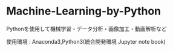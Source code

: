 # Machine-Learning-by-Python

Pythonを使用して機械学習・データ分析・画像加工・動画解析など


使用環境 : Anaconda3,Python3(統合開発環境 Jupyter note book)
